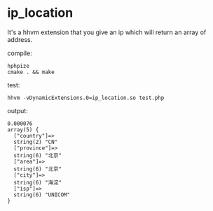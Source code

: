 ip_location
===========

It's a hhvm extension that you give an ip which will return an array of address.

compile:
```
hphpize
cmake . && make
```

test:
```
hhvm -vDynamicExtensions.0=ip_location.so test.php
```

output:
```
0.000076
array(5) {
  ["country"]=>
  string(2) "CN"
  ["province"]=>
  string(6) "北京"
  ["area"]=>
  string(6) "北京"
  ["city"]=>
  string(6) "海淀"
  ["isp"]=>
  string(6) "UNICOM"
}
```

